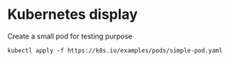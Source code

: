 # Kubernetes display

Create a small pod for testing purpose
```
kubectl apply -f https://k8s.io/examples/pods/simple-pod.yaml
```